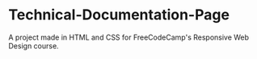# Technical-Documentation-Page
A project made in HTML and CSS for FreeCodeCamp's Responsive Web Design course.
